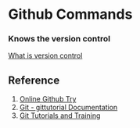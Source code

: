 # Github Commands

### Knows the version control
[What is version control](https://www.atlassian.com/git/tutorials/what-is-version-control)

## Reference
1. [Online Github Try](https://try.github.io/)
2. [Git - gittutorial Documentation](https://git-scm.com/docs/gittutorial)
3. [Git Tutorials and Training](https://www.atlassian.com/git/tutorials)
